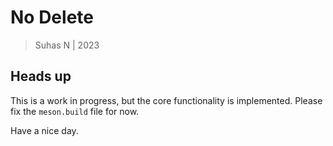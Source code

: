 # No Delete
> Suhas N | 2023

## Heads up
This is a work in progress, but the core functionality is implemented.
Please fix the `meson.build` file for now.

Have a nice day.